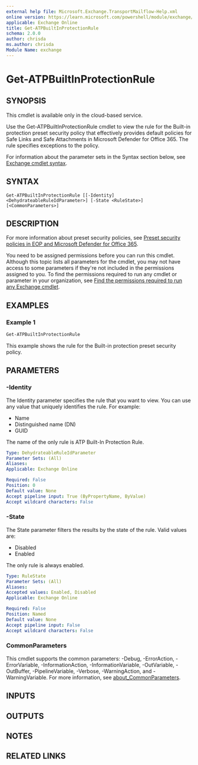 ```yaml
---
external help file: Microsoft.Exchange.TransportMailflow-Help.xml
online version: https://learn.microsoft.com/powershell/module/exchange/get-atpbuiltinprotectionrule
applicable: Exchange Online
title: Get-ATPBuiltInProtectionRule
schema: 2.0.0
author: chrisda
ms.author: chrisda
Module Name: exchange
---
```


# Get-ATPBuiltInProtectionRule

## SYNOPSIS
This cmdlet is available only in the cloud-based service.

Use the Get-ATPBuiltInProtectionRule cmdlet to view the rule for the Built-in protection preset security policy that effectively provides default policies for Safe Links and Safe Attachments in Microsoft Defender for Office 365. The rule specifies exceptions to the policy.

For information about the parameter sets in the Syntax section below, see [Exchange cmdlet syntax](https://learn.microsoft.com/powershell/exchange/exchange-cmdlet-syntax).

## SYNTAX

```
Get-ATPBuiltInProtectionRule [[-Identity] <DehydrateableRuleIdParameter>] [-State <RuleState>] [<CommonParameters>]
```

## DESCRIPTION
For more information about preset security policies, see [Preset security policies in EOP and Microsoft Defender for Office 365](https://learn.microsoft.com/defender-office-365/preset-security-policies).

You need to be assigned permissions before you can run this cmdlet. Although this topic lists all parameters for the cmdlet, you may not have access to some parameters if they're not included in the permissions assigned to you. To find the permissions required to run any cmdlet or parameter in your organization, see [Find the permissions required to run any Exchange cmdlet](https://learn.microsoft.com/powershell/exchange/find-exchange-cmdlet-permissions).

## EXAMPLES

### Example 1
```powershell
Get-ATPBuiltInProtectionRule
```

This example shows the rule for the Built-in protection preset security policy.

## PARAMETERS

### -Identity
The Identity parameter specifies the rule that you want to view. You can use any value that uniquely identifies the rule. For example:

- Name
- Distinguished name (DN)
- GUID

The name of the only rule is ATP Built-In Protection Rule.

```yaml
Type: DehydrateableRuleIdParameter
Parameter Sets: (All)
Aliases:
Applicable: Exchange Online

Required: False
Position: 0
Default value: None
Accept pipeline input: True (ByPropertyName, ByValue)
Accept wildcard characters: False
```

### -State
The State parameter filters the results by the state of the rule. Valid values are:

- Disabled
- Enabled

The only rule is always enabled.

```yaml
Type: RuleState
Parameter Sets: (All)
Aliases:
Accepted values: Enabled, Disabled
Applicable: Exchange Online

Required: False
Position: Named
Default value: None
Accept pipeline input: False
Accept wildcard characters: False
```

### CommonParameters
This cmdlet supports the common parameters: -Debug, -ErrorAction, -ErrorVariable, -InformationAction, -InformationVariable, -OutVariable, -OutBuffer, -PipelineVariable, -Verbose, -WarningAction, and -WarningVariable. For more information, see [about_CommonParameters](https://go.microsoft.com/fwlink/p/?LinkID=113216).

## INPUTS

## OUTPUTS

## NOTES

## RELATED LINKS
